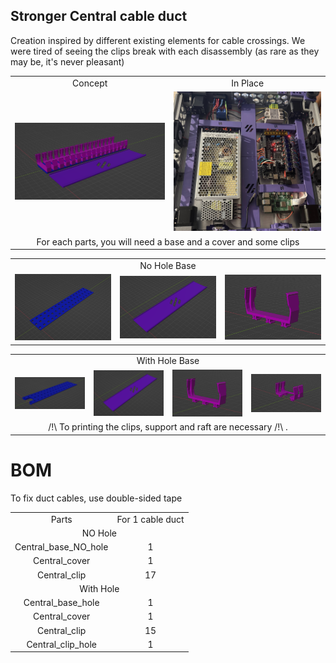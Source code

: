 ## Stronger Central cable duct

Creation inspired by different existing elements for cable crossings.
We were tired of seeing the clips break with each disassembly (as rare as they may be, it's never pleasant)

<table align=center>
  <tr>
    <td align=center>Concept</td>
    <td align=center>In Place</td>
  </tr>
  <tr>
    <td align=center><img src="https://github.com/GP3DS/Voron-Mods/blob/main/Central_cable_duct/Images/Concept_screenshot.png" alt="1" width=300px></td>
    <td align=center><img src="https://github.com/GP3DS/Voron-Mods/blob/main/Central_cable_duct/Images/In_Place.jpg" alt="1" width=300px></td>
  </tr>
    <tr>
    <td colspan=2 align=center>For each parts, you will need a base and a cover and some clips</td>
  </tr>
</table> 
<table align=center>
     <tr>
    <td align=center colspan=3>No Hole Base</td>
  </tr>
  <tr>
    <td align=center><img src="https://github.com/GP3DS/Voron-Mods/blob/main/Central_cable_duct/Images/Base.png" alt="1" width=300px></td>
    <td align=center><img src="https://github.com/GP3DS/Voron-Mods/blob/main/Central_cable_duct/Images/Cover.png" alt="1" width=300px></td>
    <td align=center><img src="https://github.com/GP3DS/Voron-Mods/blob/main/Central_cable_duct/Images/concept_Clip.png" alt="1" width=300px></td>
  </tr>
</table> 
<table align=center>
  <tr>
    <td colspan=4 align=center>With Hole Base</td>
  </tr>
  <tr>
    <td align=center><img src="https://github.com/GP3DS/Voron-Mods/blob/main/Central_cable_duct/Images/Base_hole.png" alt="1" width=300px></td>
    <td align=center><img src="https://github.com/GP3DS/Voron-Mods/blob/main/Central_cable_duct/Images/Cover.png" alt="1" width=300px></td>
    <td align=center><img src="https://github.com/GP3DS/Voron-Mods/blob/main/Central_cable_duct/Images/concept_Clip.png" alt="1" width=300px></td>
    <td align=center><img src="https://github.com/GP3DS/Voron-Mods/blob/main/Central_cable_duct/Images/concept_Clip_hole.png" alt="1" width=300px></td>
  </tr>
    <tr>
    <td align=center colspan=4>/!\ To printing the clips, support and raft are necessary /!\ .</td>
  </tr>
</table> 



# BOM
To fix duct cables, use double-sided tape

<table>
  <tr>
    <td align=center>Parts</td>
    <td align=center>For 1 cable duct</td>
  </tr>
  <tr>
  <td colspan=2 align=center>NO Hole</td>
</tr> 
  <tr>
    <td align=center>Central_base_NO_hole</td>
    <td align=center>1</td>
  </tr>
  <tr>
    <td align=center>Central_cover</td>
    <td align=center>1</td>
  </tr>
  <tr>
    <td align=center>Central_clip</td>
    <td align=center>17</td>
  </tr>
  <tr>
    <td colspan=2 align=center>With Hole</td>
</tr> 
  <tr>
    <td align=center>Central_base_hole</td>
    <td align=center>1</td>
  </tr>
  <tr>
    <td align=center>Central_cover</td>
    <td align=center>1</td>
  </tr>
  <tr>
    <td align=center>Central_clip</td>
    <td align=center>15</td>
  </tr>
  <tr>
    <td align=center>Central_clip_hole</td>
    <td align=center>1</td>
  </tr>
</table>
